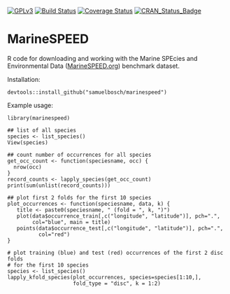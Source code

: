[![GPLv3](https://img.shields.io/badge/license-GPLv3-blue.svg)](https://github.com/lifewatch/marinespeed/blob/master/LICENSE.md)
[![Build Status](https://travis-ci.org/lifewatch/marinespeed.svg?branch=master)](https://travis-ci.org/lifewatch/marinespeed)
[![Coverage Status](http://codecov.io/github/lifewatch/marinespeed/coverage.svg?branch=master)](http://codecov.io/github/lifewatch/marinespeed?branch=master)
[![CRAN_Status_Badge](http://www.r-pkg.org/badges/version/marinespeed)](https://CRAN.R-project.org/package=marinespeed)

# MarineSPEED
R code for downloading and working with the Marine SPEcies and Environmental Data ([MarineSPEED.org](http://MarineSPEED.org)) benchmark dataset.

Installation:

    devtools::install_github("samuelbosch/marinespeed")
    
Example usage:

    library(marinespeed)
    
    ## list of all species
    species <- list_species()
    View(species)
    
    ## count number of occurrences for all species 
    get_occ_count <- function(speciesname, occ) {
      nrow(occ)
    }
    record_counts <- lapply_species(get_occ_count)
    print(sum(unlist(record_counts)))
    
    ## plot first 2 folds for the first 10 species
    plot_occurrences <- function(speciesname, data, k) {
       title <- paste0(speciesname, " (fold = ", k, ")")
       plot(data$occurrence_train[,c("longitude", "latitude")], pch=".", 
            col="blue", main = title)
       points(data$occurrence_test[,c("longitude", "latitude")], pch=".", 
              col="red")
    }
    
    # plot training (blue) and test (red) occurrences of the first 2 disc folds 
    # for the first 10 species
    species <- list_species()
    lapply_kfold_species(plot_occurrences, species=species[1:10,],
                         fold_type = "disc", k = 1:2)
